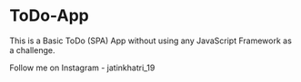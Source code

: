 # ToDo-App

This is a Basic ToDo (SPA) App without using any JavaScript Framework as a challenge.

Follow me on Instagram - jatinkhatri_19
